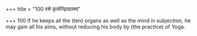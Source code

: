 +++
title = "100 वशे कृत्वेन्द्रियग्रामम्"

+++
100	If he keeps all the (ten) organs as well as the mind in subjection, he may gain all his aims, without reducing his body by (the practice) of Yoga.